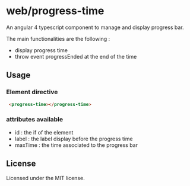 # web/progress-time
An angular 4 typescript component to manage and display progress bar.

The main functionalities are the following :
 * display progress time 
 * throw event progressEnded at the end of the time

## Usage

### Element directive

```html
 <progress-time></progress-time>
```

### attributes available

 * id : the if of the element
 * label : the label display before the progress time
 * maxTime : the time associated to the progress bar

## License
Licensed under the MIT license.

